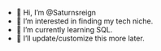 - 👋 Hi, I’m @Saturnsreign
- 👀 I’m interested in finding my tech niche.
- 🌱 I’m currently learning SQL.
- 💞️ I’ll update/customize this more later. 

<!---
Saturnsreign/Saturnsreign is a ✨ special ✨ repository because its `README.md` (this file) appears on your GitHub profile.
You can click the Preview link to take a look at your changes.
--->
